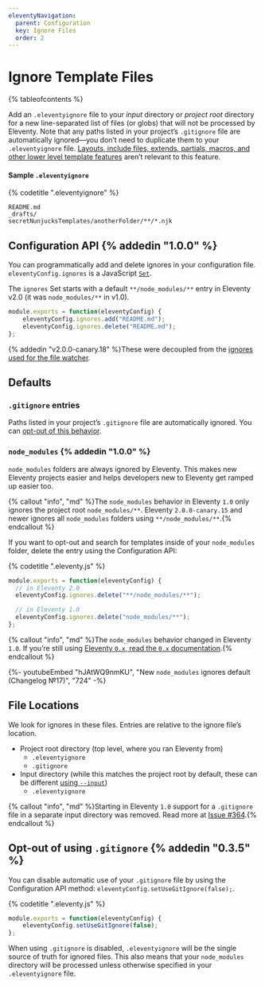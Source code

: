 ```yaml
---
eleventyNavigation:
  parent: Configuration
  key: Ignore Files
  order: 2
---
```

# Ignore Template Files

{% tableofcontents %}

Add an `.eleventyignore` file to your _input_ directory or _project root_ directory for a new line-separated list of files (or globs) that will not be processed by Eleventy. Note that any paths listed in your project’s `.gitignore` file are automatically ignored—you don’t need to duplicate them to your `.eleventyignore` file. [Layouts, include files, extends, partials, macros, and other lower level template features](/docs/config/#directory-for-includes) aren’t relevant to this feature.

#### Sample `.eleventyignore`

{% codetitle ".eleventyignore" %}

```
README.md
_drafts/
secretNunjucksTemplates/anotherFolder/**/*.njk
```

## Configuration API {% addedin "1.0.0" %}

You can programmatically add and delete ignores in your configuration file. `eleventyConfig.ignores` is a JavaScript [`Set`](https://developer.mozilla.org/en-US/docs/Web/JavaScript/Reference/Global_Objects/Set#instance_methods).

The `ignores` Set starts with a default `**/node_modules/**` entry in Eleventy v2.0 (it was `node_modules/**` in v1.0).

```js
module.exports = function(eleventyConfig) {
    eleventyConfig.ignores.add("README.md");
    eleventyConfig.ignores.delete("README.md");
};
```

{% addedin "v2.0.0-canary.18" %}These were decoupled from the [ignores used for the file watcher](/docs/watch-serve/#ignore-watching-files).

## Defaults

### `.gitignore` entries

Paths listed in your project’s `.gitignore` file are automatically ignored. You can [opt-out of this behavior](#opt-out-of-using-.gitignore).

### `node_modules` {% addedin "1.0.0" %}

`node_modules` folders are always ignored by Eleventy. This makes new Eleventy projects easier and helps developers new to Eleventy get ramped up easier too.

{% callout "info", "md" %}The `node_modules` behavior in Eleventy `1.0` only ignores the project root `node_modules/**`. Eleventy `2.0.0-canary.15` and newer ignores all `node_modules` folders using `**/node_modules/**`.{% endcallout %}

If you want to opt-out and search for templates inside of your `node_modules` folder, delete the entry using the Configuration API:

{% codetitle ".eleventy.js" %}

```js
module.exports = function(eleventyConfig) {
  // in Eleventy 2.0
  eleventyConfig.ignores.delete("**/node_modules/**");

  // in Eleventy 1.0
  eleventyConfig.ignores.delete("node_modules/**");
};
```

{% callout "info", "md" %}The `node_modules` behavior changed in Eleventy `1.0`. If you’re still using [Eleventy `0.x`, read the `0.x` documentation](https://v0-12-1.11ty.dev/docs/ignores/#node_modules-exemption).{% endcallout %}

<div class="youtube-related">
  {%- youtubeEmbed "hJAtWQ9nmKU", "New <code>node_modules</code> ignores default (Changelog №17)", "724" -%}
</div>

## File Locations

We look for ignores in these files. Entries are relative to the ignore file’s location.

* Project root directory (top level, where you ran Eleventy from)
  * `.eleventyignore`
  * `.gitignore`
* Input directory (while this matches the project root by default, these can be different [using `--input`](/docs/usage/))
  * `.eleventyignore`

{% callout "info", "md" %}Starting in Eleventy `1.0` support for a `.gitignore` file in a separate input directory was removed. Read more at [Issue #364](https://github.com/11ty/eleventy/issues/364).{% endcallout %}

## Opt-out of using `.gitignore` {% addedin "0.3.5" %}

You can disable automatic use of your `.gitignore` file by using the Configuration API method: `eleventyConfig.setUseGitIgnore(false);`.

{% codetitle ".eleventy.js" %}

```js
module.exports = function(eleventyConfig) {
    eleventyConfig.setUseGitIgnore(false);
};
```

When using `.gitignore` is disabled, `.eleventyignore` will be the single source of truth for ignored files. This also means that your `node_modules` directory will be processed unless otherwise specified in your `.eleventyignore` file.
